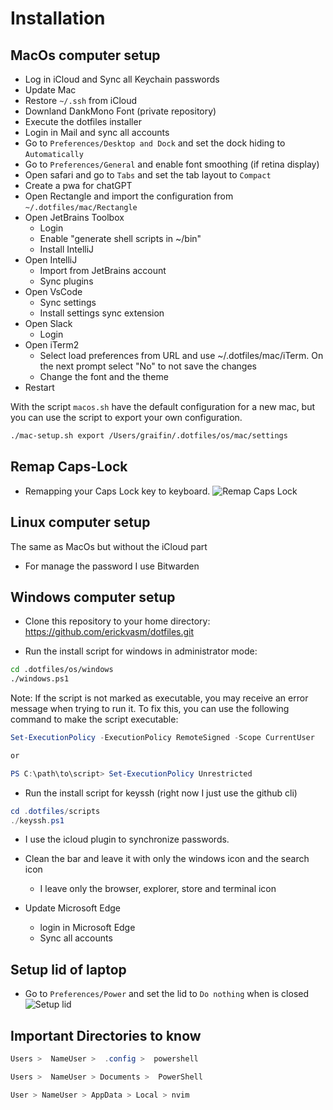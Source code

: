 # Installation

## MacOs computer setup

- Log in iCloud and Sync all Keychain passwords
- Update Mac
- Restore `~/.ssh` from iCloud
- Downland DankMono Font (private repository)
- Execute the dotfiles installer
- Login in Mail and sync all accounts
- Go to `Preferences/Desktop and Dock` and set the dock hiding to `Automatically`
- Go to `Preferences/General` and enable font smoothing (if retina display)
- Open safari and go to `Tabs` and set the tab layout to `Compact`
- Create a pwa for chatGPT
- Open Rectangle and import the configuration from `~/.dotfiles/mac/Rectangle`
- Open JetBrains Toolbox
  - Login
  - Enable "generate shell scripts in ~/bin"
  - Install IntelliJ
- Open IntelliJ
  - Import from JetBrains account
  - Sync plugins
- Open VsCode
  - Sync settings
  - Install settings sync extension
- Open Slack
  - Login
- Open iTerm2
  - Select load preferences from URL and use ~/.dotfiles/mac/iTerm. On the next prompt select "No" to not save the changes
  - Change the font and the theme
- Restart

With the script `macos.sh` have the default configuration for a new mac, but you can use the script to export your own configuration.

```bash
./mac-setup.sh export /Users/graifin/.dotfiles/os/mac/settings
```

## Remap Caps-Lock

- Remapping your Caps Lock key to keyboard.
  ![Remap Caps Lock](https://i.ibb.co/zXf6R65/Screenshot-2024-01-01-at-2-01-45-PM.png)

## Linux computer setup

The same as MacOs but without the iCloud part

- For manage the password I use Bitwarden

## Windows computer setup

- Clone this repository to your home directory:
  https://github.com/erickvasm/dotfiles.git

- Run the install script for windows in administrator mode:

```bash
cd .dotfiles/os/windows
./windows.ps1
```

Note: If the script is not marked as executable, you may receive an error message when trying to run it. To fix this, you can use the following command to make the script executable:

```powershell
Set-ExecutionPolicy -ExecutionPolicy RemoteSigned -Scope CurrentUser

or

PS C:\path\to\script> Set-ExecutionPolicy Unrestricted
```

- Run the install script for keyssh (right now I just use the github cli)

```powershell
cd .dotfiles/scripts
./keyssh.ps1
```

- I use the icloud plugin to synchronize passwords.
- Clean the bar and leave it with only the windows icon and the search icon

  - I leave only the browser, explorer, store and terminal icon

- Update Microsoft Edge
  - login in Microsoft Edge
  - Sync all accounts

## Setup lid of laptop

- Go to `Preferences/Power` and set the lid to `Do nothing` when is closed
  ![Setup lid](https://i.ibb.co/YjnzHvX/Screenshot-2024-01-02-221952.png "Setup")

## Important Directories to know

```powershell
Users >  NameUser >  .config >  powershell

Users >  NameUser > Documents >  PowerShell

User > NameUser > AppData > Local > nvim
```
